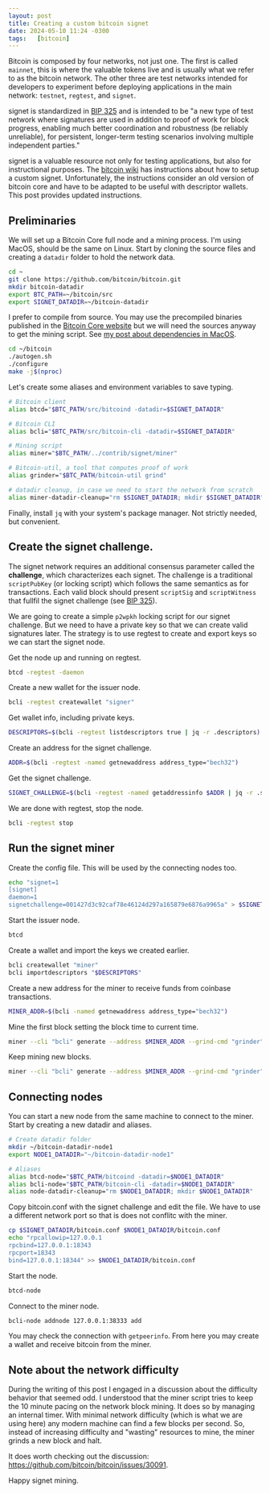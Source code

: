 ```yaml
---
layout: post
title: Creating a custom bitcoin signet
date: 2024-05-10 11:24 -0300
tags:   [bitcoin]
---
```


Bitcoin is composed by four networks, not just one. 
The first is called `mainnet`, this is where the valuable tokens live and is usually what we refer to as the bitcoin network.
The other three are test networks intended for developers to experiment before deploying applications in the main network: `testnet`, `regtest`, and `signet`.

signet is standardized in [BIP 325](https://github.com/bitcoin/bips/blob/master/bip-0325.mediawiki) and is intended to be "a new type of test network where signatures are used in addition to proof of work for block progress, enabling much better coordination and robustness (be reliably unreliable), for persistent, longer-term testing scenarios involving multiple independent parties."

signet is a valuable resource not only for testing applications, but also for instructional purposes.
The [bitcoin wiki](https://en.bitcoin.it/wiki/Signet) has instructions about how to setup a custom signet.
Unfortunately, the instructions consider an old version of bitcoin core and have to be adapted to be useful with descriptor wallets.
This post provides updated instructions.


## Preliminaries

We will set up a Bitcoin Core full node and a mining process.
I'm using MacOS, should be the same on Linux.
Start by cloning the source files and creating a `datadir` folder to hold the network data.
```bash
cd ~
git clone https://github.com/bitcoin/bitcoin.git
mkdir bitcoin-datadir
export BTC_PATH=~/bitcoin/src
export SIGNET_DATADIR=~/bitcoin-datadir
```

I prefer to compile from source.
You may use the precompiled binaries published in the [Bitcoin Core website](https://bitcoincore.org/) but we will need the sources anyway to get the mining script.
See [my post about dependencies in MacOS](https://edil.com.br/blog/compile-bitcoin-core-with-macports).
```bash
cd ~/bitcoin
./autogen.sh
./configure
make -j$(nproc)
```

Let's create some aliases and environment variables to save typing.
```bash
# Bitcoin client
alias btcd="$BTC_PATH/src/bitcoind -datadir=$SIGNET_DATADIR"

# Bitcoin CLI
alias bcli="$BTC_PATH/src/bitcoin-cli -datadir=$SIGNET_DATADIR"

# Mining script
alias miner="$BTC_PATH/../contrib/signet/miner"

# Bitcoin-util, a tool that computes proof of work
alias grinder="$BTC_PATH/bitcoin-util grind"

# datadir cleanup, in case we need to start the network from scratch
alias miner-datadir-cleanup="rm $SIGNET_DATADIR; mkdir $SIGNET_DATADIR"
```

Finally, install `jq` with your system's package manager.
Not strictly needed, but convenient.


## Create the signet challenge.

The signet network requires an additional consensus parameter called the **challenge**, which characterizes each signet.
The challenge is a traditional `scriptPubKey` (or locking script) which follows the same semantics as for transactions.
Each valid block should present `scriptSig` and `scriptWitness` that fullfil the signet challenge (see [BIP 325](https://github.com/bitcoin/bips/blob/master/bip-0325.mediawiki)).

We are going to create a simple `p2wpkh` locking script for our signet challenge.
But we need to have a private key so that we can create valid signatures later.
The strategy is to use regtest to create and export keys so we can start the signet node.

Get the node up and running on regtest.
```bash
btcd -regtest -daemon
```

Create a new wallet for the issuer node.
```bash
bcli -regtest createwallet "signer"
```

Get wallet info, including private keys.
```bash
DESCRIPTORS=$(bcli -regtest listdescriptors true | jq -r .descriptors)
```

Create an address for the signet challenge.
```bash
ADDR=$(bcli -regtest -named getnewaddress address_type="bech32")
```

Get the signet challenge.
```bash
SIGNET_CHALLENGE=$(bcli -regtest -named getaddressinfo $ADDR | jq -r .scriptPubKey)
```

We are done with regtest, stop the node.
```bash
bcli -regtest stop
```

## Run the signet miner

Create the config file.
This will be used by the connecting nodes too.
```bash
echo "signet=1
[signet]
daemon=1
signetchallenge=001427d3c92caf78e46124d297a165879e6876a9965a" > $SIGNET_DATADIR/bitcoin.conf
```

Start the issuer node.
```bash
btcd
```

Create a wallet and import the keys we created earlier.
```bash
bcli createwallet "miner"
bcli importdescriptors "$DESCRIPTORS"
```

Create a new address for the miner to receive funds from coinbase transactions.
```bash
MINER_ADDR=$(bcli -named getnewaddress address_type="bech32")
```

Mine the first block setting the block time to current time.
```bash
miner --cli "bcli" generate --address $MINER_ADDR --grind-cmd "grinder" --min-nbits --set-block-time $(date +%s)
```

Keep mining new blocks.
```bash
miner --cli "bcli" generate --address $MINER_ADDR --grind-cmd "grinder" --min-nbits --ongoing
```

## Connecting nodes

You can start a new node from the same machine to connect to the miner.
Start by creating a new datadir and aliases.
```bash
# Create datadir folder
mkdir ~/bitcoin-datadir-node1
export NODE1_DATADIR="~/bitcoin-datadir-node1"

# Aliases
alias btcd-node="$BTC_PATH/bitcoind -datadir=$NODE1_DATADIR"
alias bcli-node="$BTC_PATH/bitcoin-cli -datadir=$NODE1_DATADIR"
alias node-datadir-cleanup="rm $NODE1_DATADIR; mkdir $NODE1_DATADIR"
```

Copy bitcoin.conf with the signet challenge and edit the file.
We have to use a different network port so that is does not conflitc with the miner.
```bash
cp $SIGNET_DATADIR/bitcoin.conf $NODE1_DATADIR/bitcoin.conf
echo "rpcallowip=127.0.0.1
rpcbind=127.0.0.1:18343
rpcport=18343
bind=127.0.0.1:18344" >> $NODE1_DATADIR/bitcoin.conf
```

Start the node.
```bash
btcd-node
```

Connect to the miner node.
```bash
bcli-node addnode 127.0.0.1:38333 add
```

You may check the connection with `getpeerinfo`.
From here you may create a wallet and receive bitcoin from the miner.


## Note about the network difficulty

During the writing of this post I engaged in a discussion about the difficulty behavior that seemed odd.
I understood that the miner script tries to keep the 10 minute pacing on the network block mining.
It does so by managing an internal timer.
With minimal network difficulty (which is what we are using here) any modern machine can find a few blocks per second.
So, instead of increasing difficulty and "wasting" resources to mine, the miner grinds a new block and halt.

It does worth checking out the discussion: <https://github.com/bitcoin/bitcoin/issues/30091>.

Happy signet mining.
